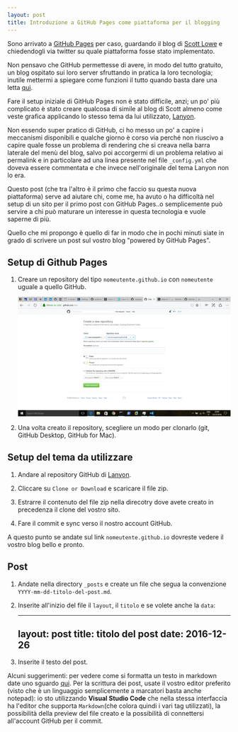 ```yaml
---
layout: post
title: Introduzione a GitHub Pages come piattaforma per il blogging
---
```

Sono arrivato a [GitHub Pages](https://pages.github.com/) per caso, guardando il blog di [Scott Lowe](https://blog.scottlowe.org) e chiedendogli via twitter su quale piattaforma fosse stato implementato.

Non pensavo che GitHub permettesse di avere, in modo del tutto gratuito, un blog ospitato sui loro server sfruttando in pratica la loro tecnologia; inutile mettermi a spiegare come funzioni il tutto quando basta dare una letta [qui](https://jekyllrb.com/docs/github-pages/).

Fare il setup iniziale di GitHub Pages non è stato difficile, anzi; un po' più complicato è stato creare qualcosa di simile al blog di Scott almeno come veste grafica applicando lo stesso tema da lui utilizzato, [Lanyon](http://lanyon.getpoole.com/).

Non essendo super pratico di GitHub, ci ho messo un po' a capire i meccanismi disponibili e qualche giorno è corso via perché non riuscivo a capire quale fosse un problema di rendering che si creava nella barra laterale del menù del blog, salvo poi accorgermi di un problema relativo ai permalink e in particolare ad una linea presente nel file `_config.yml` che doveva essere commentata e che invece nell'originale del tema Lanyon non lo era.

Questo post (che tra l'altro è il primo che faccio su questa nuova piattaforma) serve ad aiutare chi, come me, ha avuto o ha difficoltà nel setup di un sito per il primo post con GitHub Pages..o semplicemente può servire a chi può maturare un interesse in questa tecnologia e vuole saperne di più.

Quello che mi propongo è quello di far in modo che in pochi minuti siate in grado di scrivere un post sul vostro blog "powered by GitHub Pages".

## Setup di Github Pages

1. Creare un repository del tipo `nomeutente.github.io` con `nomeutente` uguale a quello GitHub.

   <img class="img-responsive" src="/img/GitHub-Pages-Intro/GitHub-Pages-Intro-01.png"/>

2. Una volta creato il repository, scegliere un modo per clonarlo (git, GitHub Desktop, GitHub for Mac).

## Setup del tema da utilizzare

1. Andare al repository GitHub di [Lanyon](https://github.com/poole/lanyon).

2. Cliccare su `Clone or Download` e scaricare il file zip.

3. Estrarre il contenuto del file zip nella direcotry dove avete creato in precedenza il clone del vostro sito.

4. Fare il commit e sync verso il nostro account GitHub.


A questo punto se andate sul link `nomeutente.github.io` dovreste vedere il vostro blog bello e pronto.

## Post

1. Andate nella directory `_posts` e create un file che segua la convenzione `YYYY-mm-dd-titolo-del-post.md`.

2. Inserite all'inizio del file il `layout`, il `titolo` e se volete anche la `data`:

    ---
    layout: post
    title: titolo del post
    date: 2016-12-26
    ---

3. Inserite il testo del post.

Alcuni suggerimenti: per vedere come si formatta un testo in markdown date uno sguardo [qui](https://guides.github.com/features/mastering-markdown/).
Per la scrittura dei post, usate il vostro editor preferito (visto che è un linguaggio semplicemente a marcatori basta anche notepad): io sto utilizzando **Visual Studio Code** che nella stessa interfaccia ha l'editor che supporta `Markdown`(che colora quindi i vari tag utilizzati), la possibilità della preview del file creato e la possibilità di connettersi all'account GitHub per il commit.